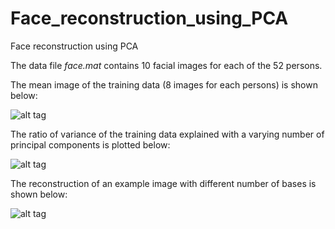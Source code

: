 # Face_reconstruction_using_PCA
Face reconstruction using PCA

The data file _face.mat_ contains 10 facial images for each of the 52 persons.

The  mean image of the training data (8 images for each persons) is shown below:

![alt tag](https://raw.githubusercontent.com/phelkkula/Face_Reconstruction_using_PCA/master/plots/Mean_image_of_training_data.png)

The ratio of variance of the training data explained with a varying number of principal components is plotted below:

![alt tag](https://raw.githubusercontent.com/phelkkula/Face_Reconstruction_using_PCA/master/plots/Variance_Ratio_of_Data_Covariance_Matrix.png)

The reconstruction of an example image with different number of bases is shown below:

![alt tag](https://raw.githubusercontent.com/phelkkula/Face_Reconstruction_using_PCA/master/plots/Reconstruction_with_varying_no_of_bases.png)

